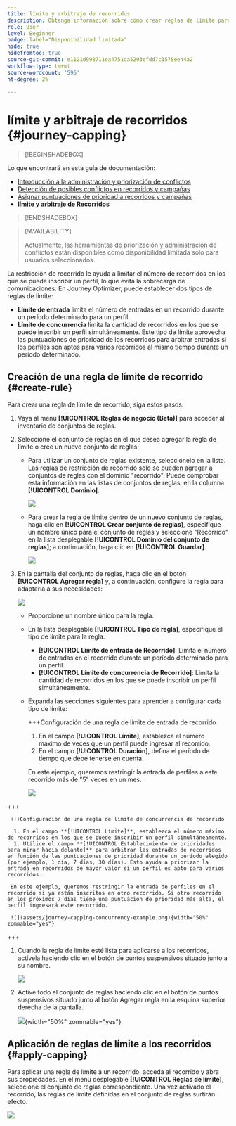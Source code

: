 ```yaml
---
title: límite y arbitraje de recorridos
description: Obtenga información sobre cómo crear reglas de límite para los recorridos y cómo arbitrar la entrada de recorridos
role: User
level: Beginner
badge: label="Disponibilidad limitada"
hide: true
hidefromtoc: true
source-git-commit: e1121d998711ea4751da5293efdd7c1578ee44a2
workflow-type: tm+mt
source-wordcount: '596'
ht-degree: 2%

---
```



# límite y arbitraje de recorridos {#journey-capping}

>[!BEGINSHADEBOX]

Lo que encontrará en esta guía de documentación:

* [Introducción a la administración y priorización de conflictos](gs-conflict-prioritization.md)
* [Detección de posibles conflictos en recorridos y campañas](conflicts.md)
* [Asignar puntuaciones de prioridad a recorridos y campañas](priority-scores.md)
* **[límite y arbitraje de Recorridos](journey-capping.md)**

>[!ENDSHADEBOX]

>[!AVAILABILITY]
>
>Actualmente, las herramientas de priorización y administración de conflictos están disponibles como disponibilidad limitada solo para usuarios seleccionados.

La restricción de recorrido le ayuda a limitar el número de recorridos en los que se puede inscribir un perfil, lo que evita la sobrecarga de comunicaciones. En Journey Optimizer, puede establecer dos tipos de reglas de límite:

* **Límite de entrada** limita el número de entradas en un recorrido durante un período determinado para un perfil.
* **Límite de concurrencia** limita la cantidad de recorridos en los que se puede inscribir un perfil simultáneamente. Este tipo de límite aprovecha las puntuaciones de prioridad de los recorridos para arbitrar entradas si los perfiles son aptos para varios recorridos al mismo tiempo durante un periodo determinado.

## Creación de una regla de límite de recorrido {#create-rule}

Para crear una regla de límite de recorrido, siga estos pasos:

1. Vaya al menú **[!UICONTROL Reglas de negocio (Beta)]** para acceder al inventario de conjuntos de reglas.

1. Seleccione el conjunto de reglas en el que desea agregar la regla de límite o cree un nuevo conjunto de reglas:

   * Para utilizar un conjunto de reglas existente, selecciónelo en la lista. Las reglas de restricción de recorrido solo se pueden agregar a conjuntos de reglas con el dominio &quot;recorrido&quot;. Puede comprobar esta información en las listas de conjuntos de reglas, en la columna **[!UICONTROL Dominio]**.

     ![](assets/journey-capping-list.png)

   * Para crear la regla de límite dentro de un nuevo conjunto de reglas, haga clic en **[!UICONTROL Crear conjunto de reglas]**, especifique un nombre único para el conjunto de reglas y seleccione &quot;Recorrido&quot; en la lista desplegable **[!UICONTROL Dominio del conjunto de reglas]**; a continuación, haga clic en **[!UICONTROL Guardar]**.

     ![](assets/journey-capping-rule-set.png)

1. En la pantalla del conjunto de reglas, haga clic en el botón **[!UICONTROL Agregar regla]** y, a continuación, configure la regla para adaptarla a sus necesidades:

   ![](assets/journey-capping-concurrency.png)

   * Proporcione un nombre único para la regla.

   * En la lista desplegable **[!UICONTROL Tipo de regla]**, especifique el tipo de límite para la regla.

      * **[!UICONTROL Límite de entrada de Recorrido]**: Limita el número de entradas en el recorrido durante un período determinado para un perfil.
      * **[!UICONTROL Límite de concurrencia de Recorrido]**: Limita la cantidad de recorridos en los que se puede inscribir un perfil simultáneamente.

   * Expanda las secciones siguientes para aprender a configurar cada tipo de límite:

     +++Configuración de una regla de límite de entrada de recorrido

      1. En el campo **[!UICONTROL Límite]**, establezca el número máximo de veces que un perfil puede ingresar al recorrido.
      1. En el campo **[!UICONTROL Duración]**, defina el período de tiempo que debe tenerse en cuenta.

     En este ejemplo, queremos restringir la entrada de perfiles a este recorrido más de &quot;5&quot; veces en un mes.

     ![](assets/journey-capping-entry-example.png)

+++

     +++Configuración de una regla de límite de concurrencia de recorrido

      1. En el campo **[!UICONTROL Límite]**, establezca el número máximo de recorridos en los que se puede inscribir un perfil simultáneamente.
      1. Utilice el campo **[!UICONTROL Establecimiento de prioridades para mirar hacia delante]** para arbitrar las entradas de recorridos en función de las puntuaciones de prioridad durante un período elegido (por ejemplo, 1 día, 7 días, 30 días). Esto ayuda a priorizar la entrada en recorridos de mayor valor si un perfil es apto para varios recorridos.

     En este ejemplo, queremos restringir la entrada de perfiles en el recorrido si ya están inscritos en otro recorrido. Si otro recorrido en los próximos 7 días tiene una puntuación de prioridad más alta, el perfil ingresará este recorrido.

     ![](assets/journey-capping-concurrency-example.png){width="50%" zommable="yes"}

+++

1. Cuando la regla de límite esté lista para aplicarse a los recorridos, actívela haciendo clic en el botón de puntos suspensivos situado junto a su nombre.

   ![](assets/journey-capping-activate-rule.png)

1. Active todo el conjunto de reglas haciendo clic en el botón de puntos suspensivos situado junto al botón Agregar regla en la esquina superior derecha de la pantalla.

   ![](assets/journey-capping-activate-rule-set.png){width="50%" zommable="yes"}

## Aplicación de reglas de límite a los recorridos {#apply-capping}

Para aplicar una regla de límite a un recorrido, acceda al recorrido y abra sus propiedades. En el menú desplegable **[!UICONTROL Reglas de límite]**, seleccione el conjunto de reglas correspondiente.
Una vez activado el recorrido, las reglas de límite definidas en el conjunto de reglas surtirán efecto.

![](assets/journey-capping-apply.png)
